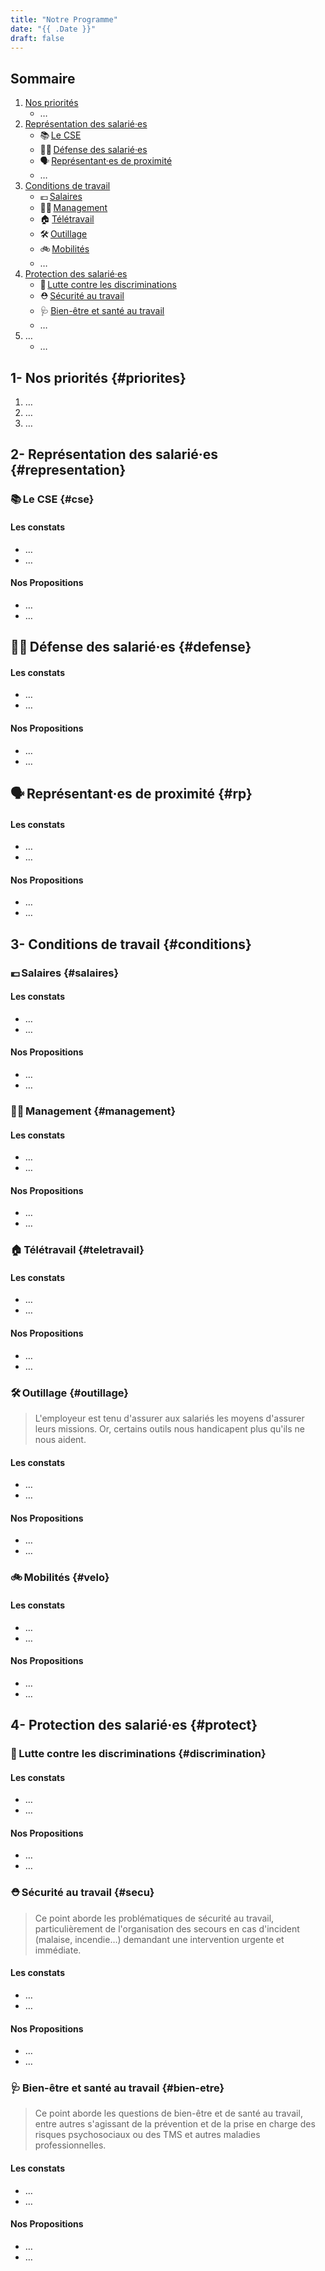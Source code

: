 ```yaml
---
title: "Notre Programme"
date: "{{ .Date }}"
draft: false
---
```



## Sommaire

1. [Nos priorités](#priorites)
   - …
1. [Représentation des salarié·es](#representation)
   - 📚 [Le CSE](#cse)
   - 🧑‍⚖️ [Défense des salarié·es](#defense)
   - 🗣️ [Représentant·es de proximité](#rp)
   - …
1. [Conditions de travail](#conditions)
   - 💶 [Salaires](#salaires)
   - 🧑‍💼 [Management](#management)
   - 🏠 [Télétravail](#teletravail)
   - 🛠️ [Outillage](#outillage)
   - 🚲 [Mobilités](#velo)
   - …
1. [Protection des salarié·es](#protect)
   - 🌈 [Lutte contre les discriminations](#discrimination)
   - ⛑️ [Sécurité au travail](#secu)
   - 🩺 [Bien-être et santé au travail](#bien-etre)
   - …
1. …
   - …

## 1- Nos priorités {#priorites}

<INTRO>

1. …
1. …
1. …


## 2- Représentation des salarié·es {#representation}


### 📚 Le CSE {#cse}

<INTRO>


#### Les constats

* …
* …


#### Nos Propositions

* …
* …


## 🧑‍⚖️ Défense des salarié·es {#defense}

<INTRO>


#### Les constats

* …
* …


#### Nos Propositions

* …
* …


## 🗣️ Représentant·es de proximité {#rp}

<INTRO>


#### Les constats

* …
* …


#### Nos Propositions

* …
* …


## 3- Conditions de travail {#conditions}


### 💶 Salaires {#salaires}

<INTRO>


#### Les constats

* …
* …


#### Nos Propositions

* …
* …


### 🧑‍💼 Management {#management}

<INTRO>


#### Les constats

* …
* …


#### Nos Propositions

* …
* …


### 🏠 Télétravail {#teletravail}

<INTRO>


#### Les constats

* …
* …


#### Nos Propositions

* …
* …


### 🛠️ Outillage {#outillage}

> L'employeur est tenu d'assurer aux salariés les moyens d'assurer leurs missions. Or, certains outils <ENTREPRISE> nous handicapent plus qu'ils ne nous aident.


#### Les constats

* …
* …

#### Nos Propositions

* …
* …


### 🚲 Mobilités {#velo}


<INTRO>

#### Les constats

* …
* …

#### Nos Propositions

* …
* …


## 4- Protection des salarié·es {#protect}


### 🌈 Lutte contre les discriminations {#discrimination}

#### Les constats

* …
* …

#### Nos Propositions

* …
* …


### ⛑️ Sécurité au travail {#secu}

> Ce point aborde les problématiques de sécurité au travail, particulièrement de l'organisation des secours en cas d'incident (malaise, incendie…) demandant une intervention urgente et immédiate.


<INTRO>

#### Les constats

* …
* …

#### Nos Propositions

* …
* …


### 🩺 Bien-être et santé au travail {#bien-etre}

> Ce point aborde les questions de bien-être et de santé au travail, entre autres s'agissant de la prévention et de la prise en charge des risques psychosociaux ou des TMS et autres maladies professionnelles.


<INTRO>

#### Les constats

* …
* …

#### Nos Propositions

* …
* …
